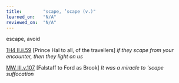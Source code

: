 ```yaml
---
title:        "scape, ’scape (v.)"
learned_on:   "N/A"
reviewed_on:  "N/A"
---
```


escape, avoid

[1H4 II.ii.59](https://www.shakespeareswords.com/Public/Play.aspx?Act=2&Scene=2&WorkId=33#233344) \[Prince Hal to all, of the travellers\] *if they scape from your encounter, then they light on us*

[MW III.v.107](https://www.shakespeareswords.com/Public/Play.aspx?Act=3&Scene=5&WorkId=29#218811) \[Falstaff to Ford as Brook\] *It was a miracle to 'scape suffocation*

